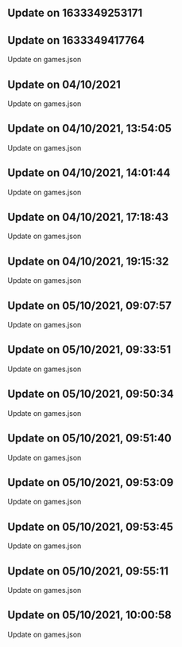 ## Update on 1633349253171

## Update on 1633349417764

Update on games.json

## Update on 04/10/2021

Update on games.json

## Update on 04/10/2021, 13:54:05

Update on games.json

## Update on 04/10/2021, 14:01:44

Update on games.json

## Update on 04/10/2021, 17:18:43

Update on games.json

## Update on 04/10/2021, 19:15:32

Update on games.json

## Update on 05/10/2021, 09:07:57

Update on games.json

## Update on 05/10/2021, 09:33:51

Update on games.json

## Update on 05/10/2021, 09:50:34

Update on games.json

## Update on 05/10/2021, 09:51:40

Update on games.json

## Update on 05/10/2021, 09:53:09

Update on games.json

## Update on 05/10/2021, 09:53:45

Update on games.json

## Update on 05/10/2021, 09:55:11

Update on games.json

## Update on 05/10/2021, 10:00:58

Update on games.json

